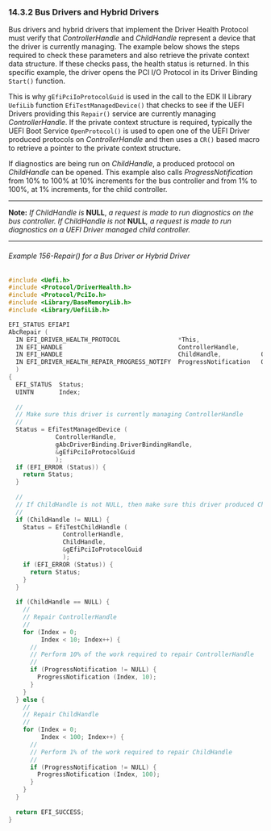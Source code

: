 <!--- @file
  14.3.2 Bus Drivers and Hybrid Drivers

  Copyright (c) 2012-2018, Intel Corporation. All rights reserved.<BR>

  Redistribution and use in source (original document form) and 'compiled'
  forms (converted to PDF, epub, HTML and other formats) with or without
  modification, are permitted provided that the following conditions are met:

  1) Redistributions of source code (original document form) must retain the
     above copyright notice, this list of conditions and the following
     disclaimer as the first lines of this file unmodified.

  2) Redistributions in compiled form (transformed to other DTDs, converted to
     PDF, epub, HTML and other formats) must reproduce the above copyright
     notice, this list of conditions and the following disclaimer in the
     documentation and/or other materials provided with the distribution.

  THIS DOCUMENTATION IS PROVIDED BY TIANOCORE PROJECT "AS IS" AND ANY EXPRESS OR
  IMPLIED WARRANTIES, INCLUDING, BUT NOT LIMITED TO, THE IMPLIED WARRANTIES OF
  MERCHANTABILITY AND FITNESS FOR A PARTICULAR PURPOSE ARE DISCLAIMED. IN NO
  EVENT SHALL TIANOCORE PROJECT  BE LIABLE FOR ANY DIRECT, INDIRECT, INCIDENTAL,
  SPECIAL, EXEMPLARY, OR CONSEQUENTIAL DAMAGES (INCLUDING, BUT NOT LIMITED TO,
  PROCUREMENT OF SUBSTITUTE GOODS OR SERVICES; LOSS OF USE, DATA, OR PROFITS;
  OR BUSINESS INTERRUPTION) HOWEVER CAUSED AND ON ANY THEORY OF LIABILITY,
  WHETHER IN CONTRACT, STRICT LIABILITY, OR TORT (INCLUDING NEGLIGENCE OR
  OTHERWISE) ARISING IN ANY WAY OUT OF THE USE OF THIS DOCUMENTATION, EVEN IF
  ADVISED OF THE POSSIBILITY OF SUCH DAMAGE.

-->

### 14.3.2 Bus Drivers and Hybrid Drivers

Bus drivers and hybrid drivers that implement the Driver Health Protocol must
verify that _ControllerHandle_ and _ChildHandle_ represent a device that the
driver is currently managing. The example below shows the steps required to
check these parameters and also retrieve the private context data structure. If
these checks pass, the health status is returned. In this specific example, the
driver opens the PCI I/O Protocol in its Driver Binding `Start()` function.

This is why `gEfiPciIoProtocolGuid` is used in the call to the EDK II Library
`UefiLib` function `EfiTestManagedDevice()` that checks to see if the UEFI
Drivers providing this `Repair()` service are currently managing
_ControllerHandle_. If the private context structure is required, typically the
UEFI Boot Service `OpenProtocol()` is used to open one of the UEFI Driver
produced protocols on _ControllerHandle_ and then uses a `CR()` based macro to
retrieve a pointer to the private context structure.

If diagnostics are being run on _ChildHandle_, a produced protocol on
_ChildHandle_ can be opened. This example also calls _ProgressNotification_
from 10% to 100% at 10% increments for the bus controller and from 1% to 100%,
at 1% increments, for the child controller.

**********
**Note:** _If ChildHandle is_ **NULL**, _a request is made to run diagnostics
on the bus controller. If_ _ChildHandle is not_ **NULL**_, a request is made to
run diagnostics on a UEFI Driver managed child controller._
**********

###### Example 156-Repair() for a Bus Driver or Hybrid Driver

```c
#include <Uefi.h>
#include <Protocol/DriverHealth.h>
#include <Protocol/PciIo.h>
#include <Library/BaseMemoryLib.h>
#include <Library/UefiLib.h>

EFI_STATUS EFIAPI
AbcRepair (
  IN EFI_DRIVER_HEALTH_PROTOCOL                *This,
  IN EFI_HANDLE                                ControllerHandle,
  IN EFI_HANDLE                                ChildHandle,           OPTIONAL
  IN EFI_DRIVER_HEALTH_REPAIR_PROGRESS_NOTIFY  ProgressNotification   OPTIONAL
  )
{
  EFI_STATUS  Status;
  UINTN       Index;
  
  //
  // Make sure this driver is currently managing ControllerHandle
  //
  Status = EfiTestManagedDevice (
             ControllerHandle,
             gAbcDriverBinding.DriverBindingHandle,
             &gEfiPciIoProtocolGuid
             );
  if (EFI_ERROR (Status)) {
    return Status;
  }
  
  //
  // If ChildHandle is not NULL, then make sure this driver produced ChildHandle
  //
  if (ChildHandle != NULL) {
    Status = EfiTestChildHandle (
               ControllerHandle,
               ChildHandle,
               &gEfiPciIoProtocolGuid
               );
    if (EFI_ERROR (Status)) {
      return Status;
    }
  }
  
  if (ChildHandle == NULL) {
    //
    // Repair ControllerHandle
    //
    for (Index = 0;
         Index < 10; Index++) {
      //
      // Perform 10% of the work required to repair ControllerHandle
      //
      if (ProgressNotification != NULL) {
        ProgressNotification (Index, 10);
      }
    }
  } else {
    //
    // Repair ChildHandle
    //
    for (Index = 0;
         Index < 100; Index++) {
      //
      // Perform 1% of the work required to repair ChildHandle
      //
      if (ProgressNotification != NULL) {
        ProgressNotification (Index, 100);
      }
    }
  }
  
  return EFI_SUCCESS;
}
```
